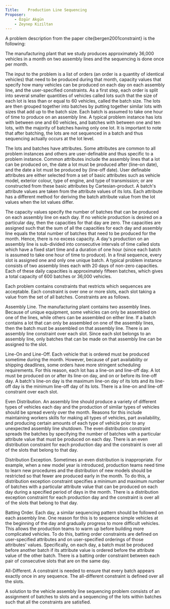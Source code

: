 ```yaml
---
Title:    Production Line Sequencing
Proposer:
	- Özgür Akgün
	- Zeynep Kiziltan
---
```


A problem description from the paper cite{bergen2001constraint} is the following:

The manufacturing plant that we study produces approximately 36,000 vehicles in a month on two assembly lines and the sequencing is done once per month.

The input to the problem is a list of orders (an order is a quantity of identical vehicles) that need to be produced during that month, capacity values that specify how many vehicles can be produced on each day on each assembly line, and the user-specified constraints. As a first step, each order is split into several smaller quantities of vehicles called lots such that the size of each lot is less than or equal to 60 vehicles, called the batch size. The lots are then grouped together into batches by putting together similar lots with sizes that add up to the batch size. Each batch is assumed to take one hour of time to produce on an assembly line. A typical problem instance has lots with between one and 60 vehicles, and batches with between one and ten lots, with the majority of batches having only one lot. It is important to note that after batching, the lots are not sequenced in a batch and thus sequencing actually occurs at the lot level.

The lots and batches have attributes. Some attributes are common to all problem instances and others are user-definable and thus specific to a problem instance. Common attributes include the assembly lines that a lot can be produced on, the date a lot must be produced after (line-on date), and the date a lot must be produced by (line-off date). User definable attributes are either selected from a set of basic attributes such as vehicle model, exterior colour, type of engine, and type of transmission; or are constructed from these basic attributes by Cartesian-product. A batch's attribute values are taken from the attribute values of its lots. Each attribute has a different method for deriving the batch attribute value from the lot values when the lot values differ.

The capacity values specify the number of batches that can be produced on each assembly line on each day. If no vehicle production is desired on a particular day, then the capacities for that day are zero. The capacities are assigned such that the sum of all the capacities for each day and assembly line equals the total number of batches that need to be produced for the month. Hence, there is no excess capacity. A day's production on an assembly line is sub-divided into consecutive intervals of time called slots which have a fixed start time and a duration of one hour (since each batch is assumed to take one hour of time to produce). In a final sequence, every slot is assigned one and only one unique batch. A typical problem instance consists of two assembly lines each with 20 days of non-zero capacities. Each of these daily capacities is approximately fifteen batches, which gives a total capacity of 600 batches or 36,000 vehicles.

Each problem contains constraints that restricts which sequences are acceptable. Each constraint is over one or more slots, each slot taking a value from the set of all batches. Constraints are as follows.

Assembly Line. The manufacturing plant contains two assembly lines. Because of unique equipment, some vehicles can only be assembled on one of the lines, while others can be assembled on either line. If a batch contains a lot that can only be assembled on one of the assembly lines, then the batch must be assembled on that assembly line. There is an assembly line constraint over each slot. Since each slot belongs to an assembly line, only batches that can be made on that assembly line can be assigned to the slot.

Line-On and Line-Off. Each vehicle that is ordered must be produced sometime during the month. However, because of part availability or shipping deadlines, some orders have more stringent scheduling requirements. For this reason, each lot has a line-on and line-off day. A lot must be produced on or after its line-on day, and on or before its line-off day. A batch's line-on day is the maximum line-on day of its lots and its line-off day is the minimum line-off day of its lots. There is a line-on and line-off constraint over each slot.

Even Distribution. An assembly line should produce a variety of different types of vehicles each day and the production of similar types of vehicles should be spread evenly over the month. Reasons for this include maintaining workers skills for making all types of vehicles, part availability, and producing certain amounts of each type of vehicle prior to any unexpected assembly line shutdown. The even distribution constraint spreads the batches by specifying the number of batches with a particular attribute value that must be produced on each day. There is an even distribution constraint for each production day and the constraint is over all of the slots that belong to that day.

Distribution Exception. Sometimes an even distribution is inappropriate. For example, when a new model year is introduced, production teams need time to learn new procedures and the distribution of new models should be restricted so that fewer are produced early in the month. To do this, a distribution exception constraint specifies a minimum and maximum number of batches with a particular attribute value that can be produced on each day during a specified period of days in the month. There is a distribution exception constraint for each production day and the constraint is over all of the slots that belong to that day.

Batting Order. Each day, a similar sequencing pattern should be followed on each assembly line. One reason for this is to sequence simple vehicles at the beginning of the day and gradually progress to more difficult vehicles. This allows the production teams to warm up before building more complicated vehicles. To do this, batting order constraints are defined on user-specified attributes and on user-specified orderings of those attributes' values. Specifically, on each day, a batch must be produced before another batch if its attribute value is ordered before the attribute value of the other batch. There is a batting order constraint between each pair of consecutive slots that are on the same day.

All-Different. A constraint is needed to ensure that every batch appears exactly once in any sequence. The all-different constraint is defined over all the slots.

A solution to the vehicle assembly line sequencing problem consists of an assignment of batches to slots and a sequencing of the lots within batches such that all the constraints are satisfied.

